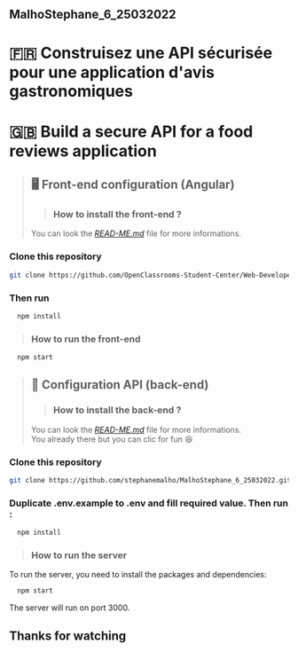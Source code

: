 ## MalhoStephane_6_25032022

# 🇫🇷 Construisez une API sécurisée pour une application d'avis gastronomiques 
# 🇬🇧 Build a secure API for a food reviews application 

>## 🖥 Front-end configuration (Angular) 
>
>>### How to install the front-end ?
>
>You can look the *[READ-ME.md](https://github.com/OpenClassrooms-Student-Center/Web-Developer-P6#readme)* file for more informations.

### Clone this repository

```bash
git clone https://github.com/OpenClassrooms-Student-Center/Web-Developer-P6.git
```

### Then run 
```bash
  npm install
```
>### How to run the front-end

```bash
  npm start
```

>## 📡 Configuration API (back-end)
>>### How to install the back-end ?
>You can look the *[READ-ME.md](https://github.com/stephanemalho/MalhoStephane_6_25032022/blob/main/README.md)* file for more informations.<br>You already there but you can clic for fun 😆
>
### Clone this repository

```bash
git clone https://github.com/stephanemalho/MalhoStephane_6_25032022.git
```
### Duplicate .env.example to .env and fill required value. Then run :

```bash
  npm install
```

>### How to run the server

To run the server, you need to install the packages and dependencies:

```bash
  npm start
```

The server will run on port 3000.


## Thanks for watching
